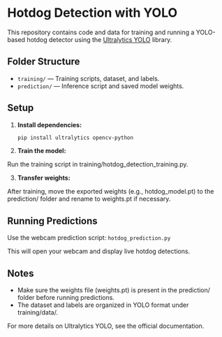 # Hotdog Detection with YOLO

This repository contains code and data for training and running a YOLO-based hotdog detector using the [Ultralytics YOLO](https://docs.ultralytics.com/) library.

## Folder Structure

- `training/` — Training scripts, dataset, and labels.
- `prediction/` — Inference script and saved model weights.

## Setup

1. **Install dependencies:**

   ```sh
   pip install ultralytics opencv-python
   ```

2. **Train the model:**

Run the training script in training/hotdog_detection_training.py.

3. **Transfer weights:**

After training, move the exported weights (e.g., hotdog_model.pt) to the prediction/ folder and rename to weights.pt if necessary.

## Running Predictions
Use the webcam prediction script:
`hotdog_prediction.py`

This will open your webcam and display live hotdog detections.

## Notes
- Make sure the weights file (weights.pt) is present in the prediction/ folder before running predictions.
- The dataset and labels are organized in YOLO format under training/data/.

For more details on Ultralytics YOLO, see the official documentation.
